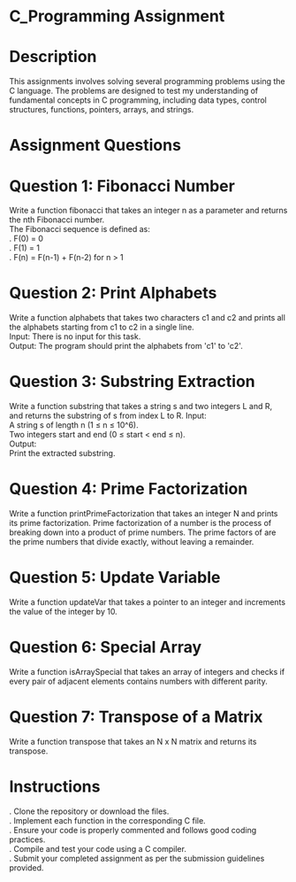 # C_Programming Assignment<br>

# Description
This assignments involves solving several programming problems using the C language.
The problems are designed to test my understanding of fundamental concepts in C programming, including data types, control structures, functions, pointers, arrays, and strings.

# Assignment Questions
# Question 1: Fibonacci Number
Write a function fibonacci that takes an integer n as a parameter and returns the nth Fibonacci number.<br>
The Fibonacci sequence is defined as:<br>
. F(0) = 0<br>
. F(1) = 1<br>
. F(n) = F(n-1) + F(n-2) for n > 1<br>

# Question 2: Print Alphabets
Write a function alphabets that takes two characters c1 and c2 and prints all the alphabets starting from c1 to c2 in a single line.<br>
Input: There is no input for this task.<br>
Output: The program should print the alphabets from 'c1' to 'c2'.

# Question 3: Substring Extraction
Write a function substring that takes a string s and two integers L and R, and returns the substring of s from index L to R.
Input:<br>
A string s of length n (1 ≤ n ≤ 10^6).<br>
Two integers start and end (0 ≤ start < end ≤ n).<br>
Output:<br>
Print the extracted substring.<br>

# Question 4: Prime Factorization
Write a function printPrimeFactorization that takes an integer N and prints its prime factorization.
Prime factorization of a number is the process of breaking down into a product of prime numbers. The prime factors of are the prime numbers that divide exactly, without leaving a remainder.

# Question 5: Update Variable
Write a function updateVar that takes a pointer to an integer and increments the value of the integer by 10.

# Question 6: Special Array
Write a function isArraySpecial that takes an array of integers and checks if every pair of adjacent elements contains numbers with different parity.

# Question 7: Transpose of a Matrix
Write a function transpose that takes an N x N matrix and returns its transpose.

# Instructions <br>
. Clone the repository or download the files.<br>
. Implement each function in the corresponding C file.<br>
. Ensure your code is properly commented and follows good coding practices.<br>
. Compile and test your code using a C compiler.<br>
. Submit your completed assignment as per the submission guidelines provided.<br>


